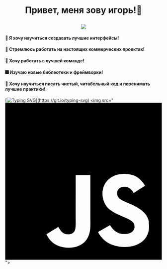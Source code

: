 # <p align='center'>Привет, меня зову игорь!:wave:</p>
<p align="center">
  <img src="https://media.giphy.com/media/Yx5ns1mSPBle0/giphy.gif">
</p>


#### :radio_button: Я хочу научиться создавать лучшие интерфейсы!
#### :office: Стремлюсь работать на настоящих коммерческих проектах!
#### :100: Хочу работать в лучшей команде!
#### :fireworks: Изучаю новые библеотеки и фреймворки!
#### :dart: Хочу научиться писать чистый, читабельный код и перенимать лучшие практики!

[![Typing SVG](https://readme-typing-svg.herokuapp.com?color=%2336BCF7&lines=Hello+my+name+is+Igor!)](https://git.io/typing-svg)
<img src="<svg role="img" viewBox="0 0 24 24" xmlns="http://www.w3.org/2000/svg"><title>JavaScript</title><path d="M0 0h24v24H0V0zm22.034 18.276c-.175-1.095-.888-2.015-3.003-2.873-.736-.345-1.554-.585-1.797-1.14-.091-.33-.105-.51-.046-.705.15-.646.915-.84 1.515-.66.39.12.75.42.976.9 1.034-.676 1.034-.676 1.755-1.125-.27-.42-.404-.601-.586-.78-.63-.705-1.469-1.065-2.834-1.034l-.705.089c-.676.165-1.32.525-1.71 1.005-1.14 1.291-.811 3.541.569 4.471 1.365 1.02 3.361 1.244 3.616 2.205.24 1.17-.87 1.545-1.966 1.41-.811-.18-1.26-.586-1.755-1.336l-1.83 1.051c.21.48.45.689.81 1.109 1.74 1.756 6.09 1.666 6.871-1.004.029-.09.24-.705.074-1.65l.046.067zm-8.983-7.245h-2.248c0 1.938-.009 3.864-.009 5.805 0 1.232.063 2.363-.138 2.711-.33.689-1.18.601-1.566.48-.396-.196-.597-.466-.83-.855-.063-.105-.11-.196-.127-.196l-1.825 1.125c.305.63.75 1.172 1.324 1.517.855.51 2.004.675 3.207.405.783-.226 1.458-.691 1.811-1.411.51-.93.402-2.07.397-3.346.012-2.054 0-4.109 0-6.179l.004-.056z"/></svg>">

